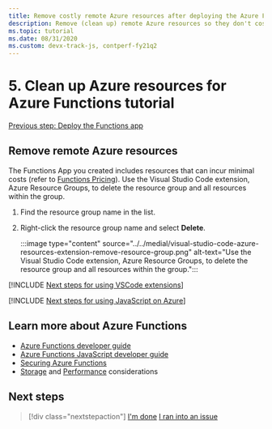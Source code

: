 ```yaml
---
title: Remove costly remote Azure resources after deploying the Azure Functions application
description: Remove (clean up) remote Azure resources so they don't cost money. To clean up the resources, right-click the Function App in the Azure Functions explorer and select **Delete Function App**.
ms.topic: tutorial
ms.date: 08/31/2020
ms.custom: devx-track-js, contperf-fy21q2
---
```


# 5. Clean up Azure resources for Azure Functions tutorial

[Previous step: Deploy the Functions app](./vscode-function-app-http-trigger/tutorial-vscode-serverless-node-deploy-hosting.md)

## Remove remote Azure resources

The Functions App you created includes resources that can incur minimal costs (refer to [Functions Pricing](https://azure.microsoft.com/pricing/details/functions/)). Use the Visual Studio Code extension, Azure Resource Groups, to delete the resource group and all resources within the group. 

1. Find the resource group name in the list.
1. Right-click the resource group name and select **Delete**.

    :::image type="content" source="../../medial/visual-studio-code-azure-resources-extension-remove-resource-group.png" alt-text="Use the Visual Studio Code extension, Azure Resource Groups, to delete the resource group and all resources within the group.":::

[!INCLUDE [Next steps for using VSCode extensions](../../includes/tutorial-next-steps-vscode-extensions.md)]

[!INCLUDE [Next steps for using JavaScript on Azure](../../includes/tutorial-next-steps-js-azure.md)]

## Learn more about Azure Functions

* [Azure Functions developer guide](/azure/azure-functions/functions-reference)
* [Azure Functions JavaScript developer guide](/azure/azure-functions/functions-reference-node)
* [Securing Azure Functions](/azure/azure-functions/security-concepts)
* [Storage](/azure/azure-functions/storage-considerations) and [Performance](/azure/azure-functions/functions-best-practices) considerations

## Next steps

> [!div class="nextstepaction"]
> [I'm done](../how-to/develop-serverless-apps.md) [I ran into an issue](https://www.research.net/r/PWZWZ52?tutorial=node-deployment-azurefunctions&step=clean-up-resources)
